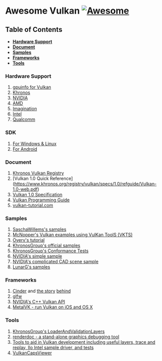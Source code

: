 # Awesome Vulkan [![Awesome](https://cdn.rawgit.com/sindresorhus/awesome/d7305f38d29fed78fa85652e3a63e154dd8e8829/media/badge.svg)](https://github.com/sindresorhus/awesome)

## Table of Contents
* **[Hardware Support](#hardware-support)**
* **[Document](#document)**  
* **[Samples](#samples)**  
* **[Frameworks](#frameworks)**
* **[Tools](#tools)**  

### Hardware Support
1.  [gpuinfo for Vulkan](http://vulkan.gpuinfo.org/)
2.  [Khronos](https://www.khronos.org/vulkan)
3.  [NVIDIA](https://developer.nvidia.com/Vulkan)
4.  [AMD](http://gpuopen.com/gaming-product/vulkan/)
5.  [Imagination](https://imgtec.com/tools/powervr-early-access-program/)
6.  [Intel](http://blogs.intel.com/evangelists/2016/02/16/intel-open-source-graphics-drivers-now-support-vulkan/)
7.  [Qualcomm](https://developer.qualcomm.com/software/adreno-gpu-sdk/gpu)

### SDK
1.  [For Windows & Linux](https://vulkan.lunarg.com/signin)
2.  [For Android](https://developer.android.com/ndk/guides/graphics/index.html)

### Document
1.  [Khronos Vulkan Registry](https://www.khronos.org/registry/vulkan/)
  1.  [Vulkan 1.0 Quick Reference] (https://www.khronos.org/registry/vulkan/specs/1.0/refguide/Vulkan-1.0-web.pdf)
  2.  [Vulkan 1.0 Specification](https://www.khronos.org/registry/vulkan/specs/1.0/pdf/vkspec.pdf)
2.  [Vulkan Programming Guide](http://www.amazon.com/Vulkan-Programming-Guide-Official-Learning/dp/0134464540)
3.  [vulkan-tutorial.com](http://vulkan-tutorial.com/)

### Samples
1.  [SaschaWillems's samples](https://github.com/SaschaWillems/Vulkan)
2.  [McNopper's Vulkan examples using VulKan ToolS (VKTS)](https://github.com/McNopper/Vulkan)
3.  [Overv's tutorial](https://github.com/Overv/VulkanTutorial)
4.  [KhronosGroup's official samples](https://github.com/KhronosGroup/Vulkan-Samples)
5.  [KhronosGroup's Conformance Tests](https://github.com/KhronosGroup/Vulkan-CTS)
6.  [NVIDIA's simple sample](https://github.com/nvpro-samples/gl_vk_chopper)
7.  [NVIDIA's complicated CAD scene sample](https://github.com/nvpro-samples/gl_vk_threaded_cadscene)
8.  [LunarG's samples](https://github.com/LunarG/VulkanSamples)

### Frameworks
1.  [Cinder](https://github.com/cinder/Cinder) and [the story](https://libcinder.org/notes/vulkan)  [behind](https://forum.libcinder.org/#Topic/23286000002614007)
2.  [glfw](https://github.com/glfw/glfw)
3.  [NVIDIA's C++ Vulkan API](https://github.com/nvpro-pipeline/vkcpp)
4.  [MetalVK - run Vulkan on iOS and OS X](https://moltengl.com/metalvk/)

### Tools
1.  [KhronosGroup's LoaderAndValidationLayers](https://github.com/KhronosGroup/Vulkan-LoaderAndValidationLayers)
2.  [renderdoc - a stand-alone graphics debugging tool](https://github.com/baldurk/renderdoc)
3.  [Tools to aid in Vulkan development including useful layers, trace and replay, Ilo Intel sample driver, and tests](https://github.com/LunarG/VulkanTools)
4.  [VulkanCapsViewer](https://github.com/SaschaWillems/VulkanCapsViewer)
